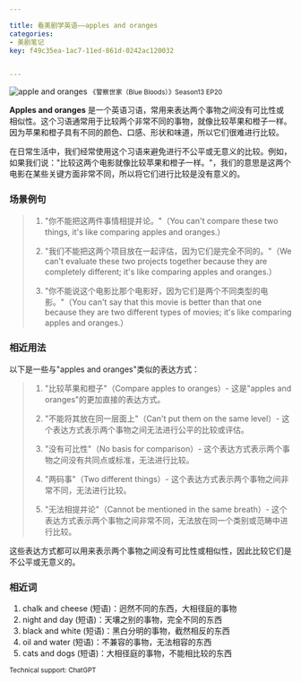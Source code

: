 ```yaml
---

title: 看美剧学英语——apples and oranges
categories:
- 美剧笔记
key: f49c35ea-1ac7-11ed-861d-0242ac120032


---
```




![apple and oranges](https://icdb-images.oss-cn-hangzhou.aliyuncs.com/news/2023/06/18/SCR-20230618-mqyf.jpeg)
<small>《警察世家（Blue Bloods）》Season13 EP20</small>

**Apples and oranges** 是一个英语习语，常用来表达两个事物之间没有可比性或相似性。这个习语通常用于比较两个非常不同的事物，就像比较苹果和橙子一样。因为苹果和橙子具有不同的颜色、口感、形状和味道，所以它们很难进行比较。

在日常生活中，我们经常使用这个习语来避免进行不公平或无意义的比较。例如，如果我们说："比较这两个电影就像比较苹果和橙子一样。"，我们的意思是这两个电影在某些关键方面非常不同，所以将它们进行比较是没有意义的。

### 场景例句

> 1. "你不能把这两件事情相提并论。"（You can't compare these two things, it's like comparing apples and oranges.）
> 
> 2. "我们不能把这两个项目放在一起评估，因为它们是完全不同的。"（We can't evaluate these two projects together because they are completely different; it's like comparing apples and oranges.）
> 
> 3. "你不能说这个电影比那个电影好，因为它们是两个不同类型的电影。"（You can't say that this movie is better than that one because they are two different types of movies; it's like comparing apples and oranges.）

### 相近用法

以下是一些与"apples and oranges"类似的表达方式：

> 1. "比较苹果和橙子"（Compare apples to oranges）- 这是"apples and oranges"的更加直接的表达方式。
> 
> 2. "不能将其放在同一层面上"（Can't put them on the same level）- 这个表达方式表示两个事物之间无法进行公平的比较或评估。
> 
> 3. "没有可比性"（No basis for comparison）- 这个表达方式表示两个事物之间没有共同点或标准，无法进行比较。
> 
> 4. "两码事"（Two different things）- 这个表达方式表示两个事物之间非常不同，无法进行比较。
> 
> 5. "无法相提并论"（Cannot be mentioned in the same breath）- 这个表达方式表示两个事物之间非常不同，无法放在同一个类别或范畴中进行比较。

这些表达方式都可以用来表示两个事物之间没有可比性或相似性，因此比较它们是不公平或无意义的。

### 相近词
1. chalk and cheese (短语)：迥然不同的东西，大相径庭的事物  
2. night and day (短语)：天壤之别的事物，完全不同的东西  
3. black and white (短语)：黑白分明的事物，截然相反的东西  
4. oil and water (短语)：不兼容的事物，无法相容的东西  
5. cats and dogs (短语)：大相径庭的事物，不能相比较的东西

<small>Technical support: ChatGPT</small>
